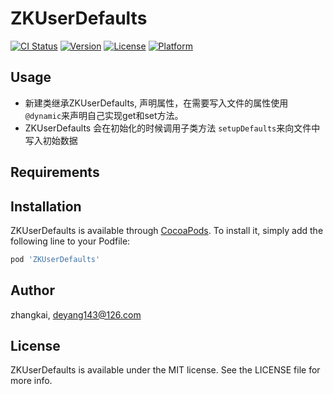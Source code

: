 # ZKUserDefaults

[![CI Status](https://img.shields.io/travis/zhangkai/ZKUserDefaults.svg?style=flat)](https://travis-ci.org/zhangkai/ZKUserDefaults)
[![Version](https://img.shields.io/cocoapods/v/ZKUserDefaults.svg?style=flat)](https://cocoapods.org/pods/ZKUserDefaults)
[![License](https://img.shields.io/cocoapods/l/ZKUserDefaults.svg?style=flat)](https://cocoapods.org/pods/ZKUserDefaults)
[![Platform](https://img.shields.io/cocoapods/p/ZKUserDefaults.svg?style=flat)](https://cocoapods.org/pods/ZKUserDefaults)

## Usage
- 新建类继承ZKUserDefaults, 声明属性，在需要写入文件的属性使用 `@dynamic`来声明自己实现get和set方法。
- ZKUserDefaults 会在初始化的时候调用子类方法 `setupDefaults`来向文件中写入初始数据

## Requirements

## Installation

ZKUserDefaults is available through [CocoaPods](https://cocoapods.org). To install
it, simply add the following line to your Podfile:

```ruby
pod 'ZKUserDefaults'
```

## Author

zhangkai, deyang143@126.com

## License

ZKUserDefaults is available under the MIT license. See the LICENSE file for more info.


